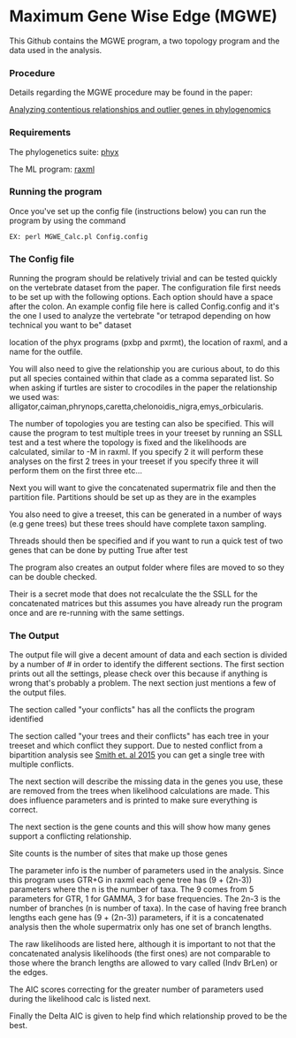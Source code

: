 # Maximum Gene Wise Edge (MGWE)

This Github contains the MGWE program, a two topology program and the data used in the analysis.

### Procedure

Details regarding the MGWE procedure may be found in the paper:

[Analyzing contentious relationships and outlier genes in phylogenomics](https://www.biorxiv.org/content/early/2018/02/19/115774)


### Requirements

The phylogenetics suite: [phyx](https://github.com/FePhyFoFum/phyx/)

The ML program: [raxml](https://sco.h-its.org/exelixis/web/software/raxml/index.html)

### Running the program

Once you've set up the config file (instructions below) you can run the program by using the command 

`EX: perl MGWE_Calc.pl Config.config`

### The Config file

Running the program should be relatively trivial and can be tested quickly on the vertebrate dataset from the paper. 
The configuration file first needs to be set up with the following options. Each option should have a space after the
colon. An example config file here is called Config.config and it's the one I used to analyze the vertebrate "or tetrapod depending on
how technical you want to be" dataset

location of the phyx programs (pxbp and pxrmt), the location of raxml, and a name for the outfile.

You will also need to give the relationship you are curious about, to do this put all species contained within that clade as a comma
separated list. So when asking if turtles are sister to crocodiles in the paper the relationship we used was: alligator,caiman,phrynops,caretta,chelonoidis_nigra,emys_orbicularis.

The number of topologies you are testing can also be specified. This will cause the program to test multiple trees in your treeset by running an SSLL test and a test
where the topology is fixed and the likelihoods are calculated, similar to -M in raxml. If you specify 2 it will perform these analyses on the first 2 trees in your treeset
if you specify three it will perform them on the first three etc...

Next you will want to give the concatenated supermatrix file and then the partition file. Partitions should be set up as they are in the examples

You also need to give a treeset, this can be generated in a number of ways (e.g gene trees) but these trees should have complete taxon sampling.

Threads should then be specified and if you want to run a quick test of two genes that can be done by putting True after test

The program also creates an output folder where files are moved to so they can be double checked.

Their is a secret mode that does not recalculate the the SSLL for the concatenated matrices but this assumes you have already run the program once and are re-running with the same
settings.

### The Output

The output file will give a decent amount of data and each section is divided by a number of # in order to identify the different sections. The first section
prints out all the settings, please check over this because if anything is wrong that's probably a problem. The next section just mentions a few of the output
files.

The section called "your conflicts" has all the conflicts the program identified

The section called "your trees and their conflicts" has each tree in your treeset and which conflict they support. Due to nested conflict from a bipartition analysis
see [Smith et. al 2015](https://bmcevolbiol.biomedcentral.com/articles/10.1186/s12862-015-0423-0) you can get a single tree with multiple conflicts.

The next section will describe the missing data in the genes you use, these are removed from the trees when likelihood calculations are made. This does influence parameters
and is printed to make sure everything is correct.

The next section is the gene counts and this will show how many genes support a conflicting relationship.

Site counts is the number of sites that make up those genes

The parameter info is the number of parameters used in the analysis. Since this program uses GTR+G in raxml each gene tree has (9 + (2n-3)) parameters where the
n is the number of taxa. The 9 comes from 5 parameters for GTR, 1 for GAMMA, 3 for base frequencies. The 2n-3 is the number of branches (n is number of taxa).
In the case of having free branch lengths each gene has (9 + (2n-3)) parameters, if it is a concatenated analysis then the whole supermatrix only has one
set of branch lengths.

The raw likelihoods are listed here, although it is important to not that the concatenated analysis likelihoods (the first ones) are not comparable to those where the branch
lengths are allowed to vary called (Indv BrLen) or the edges.

The AIC scores correcting for the greater number of parameters used during the likelihood calc is listed next.

Finally the Delta AIC is given to help find which relationship proved to be the best.




